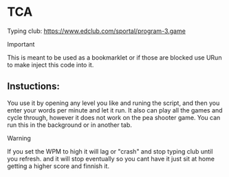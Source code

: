 # TCA
Typing club: 
https://www.edclub.com/sportal/program-3.game

> [!IMPORTANT]
> This is meant to be used as a bookmarklet or if those are blocked use URun to make inject this code into it.

## Instuctions: 
You use it by opening any level you like and runing the script, and then you enter your words per minute and let it run. It also can play all the games and cycle through, however it does not work on the pea shooter game. You can run this in the background or in another tab.
> [!WARNING]
>If you set the WPM to high it will lag or "crash" and stop typing club until you refresh. and it will stop eventually so you cant have it just sit at home getting a higher score and finnish it.
